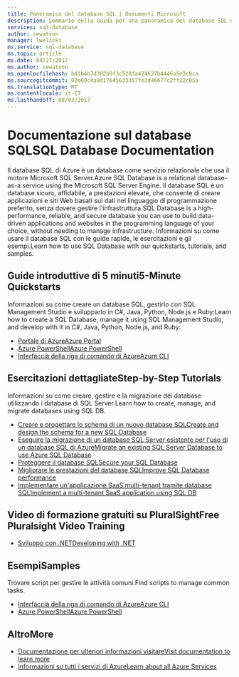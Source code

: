 ```yaml
---
title: Panoramica del database SQL | Documenti Microsoft
description: Sommario della Guida per una panoramica del database SQL nel portale di Azure
services: sql-database
author: sewatson
manager: lwelicki
ms.service: sql-database
ms.topic: article
ms.date: 04/27/2017
ms.author: sewatson
ms.openlocfilehash: b41b4b7d302b0f3c528fa424627b4446a5e2c0ca
ms.sourcegitcommit: 02e69c4a9d17645633357fe3d46677c2ff22c85a
ms.translationtype: MT
ms.contentlocale: it-IT
ms.lasthandoff: 08/03/2017
---
```

# <a name="sql-database-documentation"></a><span data-ttu-id="089d0-103">Documentazione sul database SQL</span><span class="sxs-lookup"><span data-stu-id="089d0-103">SQL Database Documentation</span></span>

<span data-ttu-id="089d0-104">Il database SQL di Azure è un database come servizio relazionale che usa il motore Microsoft SQL Server.</span><span class="sxs-lookup"><span data-stu-id="089d0-104">Azure SQL Database is a relational database-as-a service using the Microsoft SQL Server Engine.</span></span> <span data-ttu-id="089d0-105">Il database SQL è un database sicuro, affidabile, a prestazioni elevate, che consente di creare applicazioni e siti Web basati sui dati nel linguaggio di programmazione preferito, senza dovere gestire l'infrastruttura.</span><span class="sxs-lookup"><span data-stu-id="089d0-105">SQL Database is a high-performance, reliable, and secure database you can use to build data-driven applications and websites in the programming language of your choice, without needing to manage infrastructure.</span></span> <span data-ttu-id="089d0-106">Informazioni su come usare il database SQL con le guide rapide, le esercitazioni e gli esempi.</span><span class="sxs-lookup"><span data-stu-id="089d0-106">Learn how to use SQL Database with our quickstarts, tutorials, and samples.</span></span>

## <a name="5-minute-quickstarts"></a><span data-ttu-id="089d0-107">Guide introduttive di 5 minuti</span><span class="sxs-lookup"><span data-stu-id="089d0-107">5-Minute Quickstarts</span></span>

<span data-ttu-id="089d0-108">Informazioni su come creare un database SQL, gestirlo con SQL Management Studio e svilupparlo in C#, Java, Python, Node.js e Ruby:</span><span class="sxs-lookup"><span data-stu-id="089d0-108">Learn how to create a SQL Database, manage it using SQL Management Studio, and develop with it in C#, Java, Python, Node.js, and Ruby:</span></span>

- [<span data-ttu-id="089d0-109">Portale di Azure</span><span class="sxs-lookup"><span data-stu-id="089d0-109">Azure Portal</span></span>](/azure/sql-database/sql-database-get-started-portal)
- [<span data-ttu-id="089d0-110">Azure PowerShell</span><span class="sxs-lookup"><span data-stu-id="089d0-110">Azure PowerShell</span></span>](/azure/sql-database/sql-database-get-started-powershell)
- [<span data-ttu-id="089d0-111">Interfaccia della riga di comando di Azure</span><span class="sxs-lookup"><span data-stu-id="089d0-111">Azure CLI</span></span>](/azure/sql-database/sql-database-get-started-cli)

## <a name="step-by-step-tutorials"></a><span data-ttu-id="089d0-112">Esercitazioni dettagliate</span><span class="sxs-lookup"><span data-stu-id="089d0-112">Step-by-Step Tutorials</span></span>

<span data-ttu-id="089d0-113">Informazioni su come creare, gestire e la migrazione dei database utilizzando i database di SQL Server.</span><span class="sxs-lookup"><span data-stu-id="089d0-113">Learn how to create, manage, and migrate databases using SQL DB.</span></span>

- [<span data-ttu-id="089d0-114">Creare e progettare lo schema di un nuovo database SQL</span><span class="sxs-lookup"><span data-stu-id="089d0-114">Create and design the schema for a new SQL Database</span></span>](/azure/sql-database/sql-database-design-first-database)
- [<span data-ttu-id="089d0-115">Eseguire la migrazione di un database SQL Server esistente per l'uso di un database SQL di Azure</span><span class="sxs-lookup"><span data-stu-id="089d0-115">Migrate an existing SQL Server Database to use Azure SQL Database</span></span>](/azure/sql-database/sql-database-migrate-your-sql-server-database)
- [<span data-ttu-id="089d0-116">Proteggere il database SQL</span><span class="sxs-lookup"><span data-stu-id="089d0-116">Secure your SQL Database</span></span>](/azure/sql-database/sql-database-security-tutorial)
- [<span data-ttu-id="089d0-117">Migliorare le prestazioni del database SQL</span><span class="sxs-lookup"><span data-stu-id="089d0-117">Improve SQL Database performance</span></span>](/azure/sql-database/sql-database-performance-tutorial)
- [<span data-ttu-id="089d0-118">Implementare un'applicazione SaaS multi-tenant tramite database SQL</span><span class="sxs-lookup"><span data-stu-id="089d0-118">Implement a multi-tenant SaaS application using SQL DB</span></span>](/azure/sql-database/sql-database-multi-tenant-application)

## <a name="free-pluralsight-video-training"></a><span data-ttu-id="089d0-119">Video di formazione gratuiti su PluralSight</span><span class="sxs-lookup"><span data-stu-id="089d0-119">Free Pluralsight Video Training</span></span>

- [<span data-ttu-id="089d0-120">Sviluppo con .NET</span><span class="sxs-lookup"><span data-stu-id="089d0-120">Developing with .NET</span></span>](https://www.pluralsight.com/courses/developing-dotnet-microsoft-azure-getting-started?twoid=d6abac77-7dcc-4d33-9e03-f85e78989f02)

## <a name="samples"></a><span data-ttu-id="089d0-121">Esempi</span><span class="sxs-lookup"><span data-stu-id="089d0-121">Samples</span></span> 

<span data-ttu-id="089d0-122">Trovare script per gestire le attività comuni.</span><span class="sxs-lookup"><span data-stu-id="089d0-122">Find scripts to manage common tasks.</span></span>

- [<span data-ttu-id="089d0-123">Interfaccia della riga di comando di Azure</span><span class="sxs-lookup"><span data-stu-id="089d0-123">Azure CLI</span></span>](/azure/sql-database/sql-database-cli-samples)
- [<span data-ttu-id="089d0-124">Azure PowerShell</span><span class="sxs-lookup"><span data-stu-id="089d0-124">Azure PowerShell</span></span>](/azure/sql-database/sql-database-powershell-samples)

## <a name="more"></a><span data-ttu-id="089d0-125">Altro</span><span class="sxs-lookup"><span data-stu-id="089d0-125">More</span></span>

- [<span data-ttu-id="089d0-126">Documentazione per ulteriori informazioni visitare</span><span class="sxs-lookup"><span data-stu-id="089d0-126">Visit documentation to learn more</span></span>](/azure/sql-database/index)
- [<span data-ttu-id="089d0-127">Informazioni su tutti i servizi di Azure</span><span class="sxs-lookup"><span data-stu-id="089d0-127">Learn about all Azure Services</span></span>](https://aka.ms/j3wr7y)